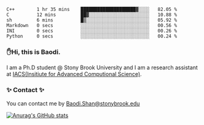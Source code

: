 <!--START_SECTION:waka-->

```text
C++        1 hr 35 mins    ████████████████████▓░░░░   82.05 %
C          12 mins         ██▓░░░░░░░░░░░░░░░░░░░░░░   10.88 %
sh         6 mins          █▒░░░░░░░░░░░░░░░░░░░░░░░   05.92 %
Markdown   0 secs          ░░░░░░░░░░░░░░░░░░░░░░░░░   00.56 %
INI        0 secs          ░░░░░░░░░░░░░░░░░░░░░░░░░   00.26 %
Python     0 secs          ░░░░░░░░░░░░░░░░░░░░░░░░░   00.24 %
```

<!--END_SECTION:waka-->

### ✋Hi, this is Baodi. 

I am a Ph.D student @ Stony Brook University and I am a research assistant at [IACS(Insitiute for Advanced Computional Science)](https://iacs.stonybrook.edu/).

### ✨ Contact ✨

You can contact me by [Baodi.Shan@stonybrook.edu](mailto:Baodi.Shan@stonybrook.edu)

[![Anurag's GitHub stats](https://github-readme-stats.vercel.app/api?username=lwshanbd&theme=jolly&show_icons=true&count_private=true&include_all_commits=true)](https://github.com/anuraghazra/github-readme-stats)



<!--
**lwshanbd/lwshanbd** is a ✨ _special_ ✨ repository because its `README.md` (this file) appears on your GitHub profile.

Here are some ideas to get you started:

- 🔭 I’m currently working on ...
- 🌱 I’m currently learning ...
- 👯 I’m looking to collaborate on ...
- 🤔 I’m looking for help with ...
- 💬 Ask me about ...
- 📫 How to reach me: ...
- 😄 Pronouns: ...
- ⚡ Fun fact: ...
-->
